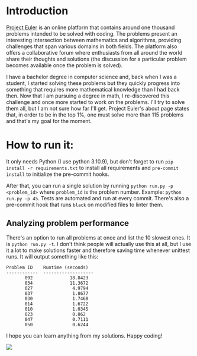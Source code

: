 # Introduction

[Project Euler](https://projecteuler.net) is an online platform that contains around one thousand problems intended to be solved with coding. The problems present an interesting intersection between mathematics and algorithms, providing challenges that span various domains in both fields. The platform also offers a collaborative forum where enthusiasts from all around the world share their thoughts and solutions (the discussion for a particular problem becomes available once the problem is solved).

I have a bachelor degree in computer science and, back when I was a student, I started solving these problems but they quickly progress into something that requires more mathematical knowledge than I had back then. Now that I am pursuing a degree in math, I re-discovered this challenge and once more started to work on the problems. I'll try to solve them all, but I am not sure how far I'll get. Project Euler's about page states that, in order to be in the top 1%, one must solve more than 115 problems and that's my goal for the moment.

# How to run it:

 It only needs Python (I use python 3.10.9), but don't forget to run
 `pip install -r requirements.txt` to install all requirements and
 `pre-commit install` to initialize the pre-commit hooks.

 After that, you can run a single solution by running
 `python run.py -p <problem_id>` where `problem_id` is the problem number.
 Example: `python run.py -p 45`.
 Tests are automated and run at every commit. There's also a pre-commit hook that
 runs `black` on modified files to linter them.

 ## Analyzing problem performance
 There's an option to run all problems at once and list the 10 slowest ones. It is `python run.py -t`. I don't think people will actually use this at all, but I use it a lot to make solutions faster and therefore saving time whenever unittest runs. It will output something like this:
```
Problem ID    Runtime (seconds)
------------  -------------------
       092              18.8423
       034              11.3672
       027               4.9794
       037               1.8677
       030               1.7468
       014               1.6722
       010               1.0345
       023               0.862
       047               0.7111
       050               0.6244
```

I hope you can learn anything from my solutions. Happy coding!

![](https://projecteuler.net/profile/henriqdp.png)


